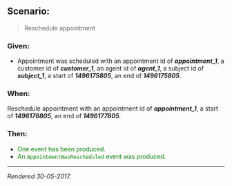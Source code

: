 ## Scenario:

> Reschedule appointment

### Given:

- Appointment was scheduled with an appointment id of __*appointment_1*__, a customer id of __*customer_1*__, an agent id of __*agent_1*__, a subject id of __*subject_1*__, a start of __*1496175805*__, an end of __*1496175805*__.

### When:

Reschedule appointment with an appointment id of __*appointment_1*__, a start of __*1496176805*__, an end of __*1496177805*__.

### Then:

- <font style='color: green !important;'>One event has been produced.</font>
- <font style='color: green !important;'>An `AppointmentWasRescheduled` event was produced.</font>

---
*Rendered 30-05-2017.*
